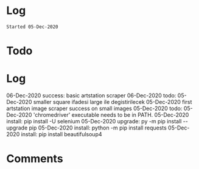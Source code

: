 # Log
`Started 05-Dec-2020`

# Todo

# Log
06-Dec-2020 success: basic artstation scraper
06-Dec-2020 todo: 05-Dec-2020 smaller square ifadesi large ile degistirilecek
05-Dec-2020 first artstation image scraper success on small images
05-Dec-2020 todo: 05-Dec-2020 'chromedriver' executable needs to be in PATH.
05-Dec-2020 install: pip install -U selenium
05-Dec-2020 upgrade: py -m pip install --upgrade pip
05-Dec-2020 install: python -m pip install requests
05-Dec-2020 install: pip install beautifulsoup4

# Comments